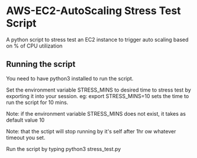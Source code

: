 # AWS-EC2-AutoScaling Stress Test Script
A python script to stress test an EC2 instance to trigger auto scaling based on % of CPU utilization


## Running the script
You need to have python3 installed to run the script.

Set the environment variable STRESS_MINS to desired time to stress test by exporting it into your session. 
  eg: export STRESS_MINS=10 sets the time to run the script for 10 mins.

Note: if the environment variable STRESS_MINS does not exist, it takes as default value 10

Note: that the sctipt will stop running by it's self after 1hr ow whatever timeout you set.

Run the script by typing python3 stress_test.py
